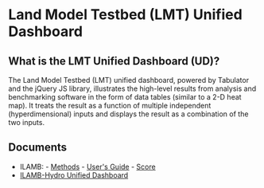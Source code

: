 # Land Model Testbed (LMT) Unified Dashboard

## What is the LMT Unified Dashboard (UD)?

The Land Model Testbed (LMT) unified dashboard, powered by Tabulator and the jQuery JS library, illustrates the high-level results from analysis and benchmarking software in the form of data tables (similar to a 2-D heat map). It treats the result as a function of multiple independent (hyperdimensional) inputs and displays the result as a combination of the two inputs.


## Documents

  -  ILAMB:
    - [Methods](https://ilamb.org/methods.html)
    - [User's Guide](https://ilamb3.readthedocs.io/en/latest/)
    - [Score](https://ilamb3.readthedocs.io/en/latest/bias.html)
  -  [ILAMB-Hydro Unified Dashboard](./ILAMB-Hydro/index.md)
